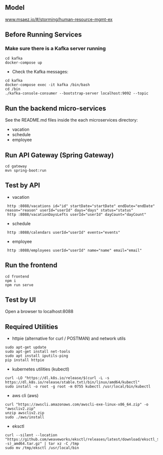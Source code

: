 # 

## Model
www.msaez.io/#/storming/human-resource-mgmt-ex

## Before Running Services
### Make sure there is a Kafka server running
```
cd kafka
docker-compose up
```
- Check the Kafka messages:
```
cd kafka
docker-compose exec -it kafka /bin/bash
cd /bin
./kafka-console-consumer --bootstrap-server localhost:9092 --topic
```

## Run the backend micro-services
See the README.md files inside the each microservices directory:

- vacation
- schedule
- employee


## Run API Gateway (Spring Gateway)
```
cd gateway
mvn spring-boot:run
```

## Test by API
- vacation
```
 http :8088/vacations id="id" startDate="startDate" endDate="endDate" reason="reason" userId="userId" days="days" status="status" 
 http :8088/vacationDaysLefts userId="userId" dayCount="dayCount" 
```
- schedule
```
 http :8088/calendars userId="userId" events="events" 
```
- employee
```
 http :8088/employees userId="userId" name="name" email="email" 
```


## Run the frontend
```
cd frontend
npm i
npm run serve
```

## Test by UI
Open a browser to localhost:8088

## Required Utilities

- httpie (alternative for curl / POSTMAN) and network utils
```
sudo apt-get update
sudo apt-get install net-tools
sudo apt install iputils-ping
pip install httpie
```

- kubernetes utilities (kubectl)
```
curl -LO "https://dl.k8s.io/release/$(curl -L -s https://dl.k8s.io/release/stable.txt)/bin/linux/amd64/kubectl"
sudo install -o root -g root -m 0755 kubectl /usr/local/bin/kubectl
```

- aws cli (aws)
```
curl "https://awscli.amazonaws.com/awscli-exe-linux-x86_64.zip" -o "awscliv2.zip"
unzip awscliv2.zip
sudo ./aws/install
```

- eksctl 
```
curl --silent --location "https://github.com/weaveworks/eksctl/releases/latest/download/eksctl_$(uname -s)_amd64.tar.gz" | tar xz -C /tmp
sudo mv /tmp/eksctl /usr/local/bin
```


